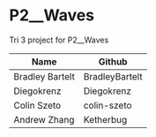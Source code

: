 # P2__Waves
Tri 3 project for P2__Waves

|Name|	Github   | 
|--|--|
| Bradley Bartelt  |  BradleyBartelt |
| Diegokrenz | Diegokrenz |
| Colin Szeto  |  colin-szeto |
| Andrew Zhang | Ketherbug |


